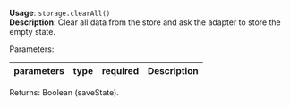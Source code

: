 **Usage**: `storage.clearAll()`    
**Description**: Clear all data from the store and ask the adapter to store the empty state.   

Parameters: 

| parameters             | type              | required         | Description                                                             |  
|------------------------|-------------------|------------------| ------------------------------------------------------------------------|


Returns: Boolean (saveState).  

